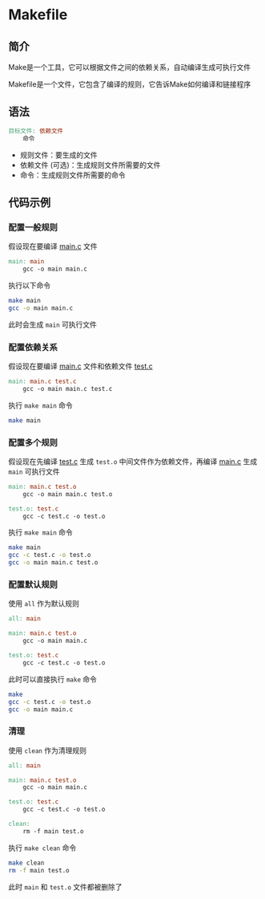 # Makefile

## 简介

Make是一个工具，它可以根据文件之间的依赖关系，自动编译生成可执行文件

Makefile是一个文件，它包含了编译的规则，它告诉Make如何编译和链接程序

## 语法

```makefile
目标文件: 依赖文件
	命令
```

- 规则文件：要生成的文件
- 依赖文件 (可选)：生成规则文件所需要的文件
- 命令：生成规则文件所需要的命令

## 代码示例

### 配置一般规则

假设现在要编译 [main.c](main.c) 文件

```makefile
main: main
	gcc -o main main.c
```

执行以下命令

```bash
make main
gcc -o main main.c
```

此时会生成 `main` 可执行文件

### 配置依赖关系

假设现在要编译 [main.c](main.c) 文件和依赖文件 [test.c](test.c)

```makefile
main: main.c test.c
	gcc -o main main.c test.c
```

执行 `make main` 命令

```bash
make main
```

### 配置多个规则

假设现在先编译 [test.c](test.c) 生成 `test.o` 中间文件作为依赖文件，再编译 [main.c](main.c) 生成 `main` 可执行文件

```makefile
main: main.c test.o
	gcc -o main main.c test.o

test.o: test.c
	gcc -c test.c -o test.o
```

执行 `make main` 命令

```bash
make main
gcc -c test.c -o test.o
gcc -o main main.c test.o
```

### 配置默认规则

使用 `all` 作为默认规则

```makefile
all: main

main: main.c test.o
	gcc -o main main.c

test.o: test.c
	gcc -c test.c -o test.o
```

此时可以直接执行 `make` 命令

```bash
make
gcc -c test.c -o test.o
gcc -o main main.c
```

### 清理

使用 `clean` 作为清理规则

```makefile
all: main

main: main.c test.o
	gcc -o main main.c

test.o: test.c
	gcc -c test.c -o test.o

clean:
	rm -f main test.o
```
执行 `make clean` 命令

```bash
make clean
rm -f main test.o
```
此时 `main` 和 `test.o` 文件都被删除了
